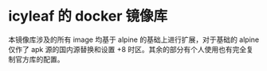 # icyleaf 的 docker 镜像库

本镜像库涉及的所有 image 均基于 alpine 的基础上进行扩展，对于基础的 alpine 仅作了 apk 源的国内源替换和设置 +8 时区。其余的部分有个人使用也有完全复制官方库的配置。

